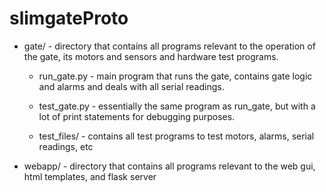 # slimgateProto

*  gate/ - directory that contains all programs relevant to the operation of the gate, its motors and sensors and hardware test programs.

	*  run_gate.py - main program that runs the gate, contains gate logic and alarms and deals with all serial readings.

	*  test_gate.py - essentially the same program as run_gate, but with a lot of print statements for debugging purposes.

	*  test_files/ - contains all test programs to test motors, alarms, serial readings, etc

*  webapp/ - directory that contains all programs relevant to the web gui, html templates, and flask server
